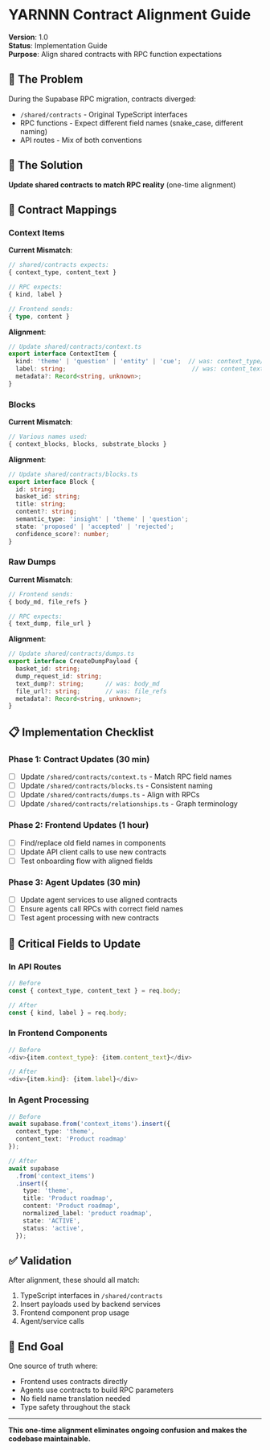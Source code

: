# YARNNN Contract Alignment Guide

**Version**: 1.0  
**Status**: Implementation Guide  
**Purpose**: Align shared contracts with RPC function expectations

## 🎯 The Problem

During the Supabase RPC migration, contracts diverged:
- `/shared/contracts` - Original TypeScript interfaces
- RPC functions - Expect different field names (snake_case, different naming)
- API routes - Mix of both conventions

## 📐 The Solution

**Update shared contracts to match RPC reality** (one-time alignment)

## 🔄 Contract Mappings

### Context Items

**Current Mismatch**:
```typescript
// shared/contracts expects:
{ context_type, content_text }

// RPC expects:
{ kind, label }

// Frontend sends:
{ type, content }
```

**Alignment**:
```typescript
// Update shared/contracts/context.ts
export interface ContextItem {
  kind: 'theme' | 'question' | 'entity' | 'cue';  // was: context_type/type
  label: string;                                   // was: content_text/content
  metadata?: Record<string, unknown>;
}
```

### Blocks

**Current Mismatch**:
```typescript
// Various names used:
{ context_blocks, blocks, substrate_blocks }
```

**Alignment**:
```typescript
// Update shared/contracts/blocks.ts
export interface Block {
  id: string;
  basket_id: string;
  title: string;
  content?: string;
  semantic_type: 'insight' | 'theme' | 'question';
  state: 'proposed' | 'accepted' | 'rejected';
  confidence_score?: number;
}
```

### Raw Dumps

**Current Mismatch**:
```typescript
// Frontend sends:
{ body_md, file_refs }

// RPC expects:
{ text_dump, file_url }
```

**Alignment**:
```typescript
// Update shared/contracts/dumps.ts
export interface CreateDumpPayload {
  basket_id: string;
  dump_request_id: string;
  text_dump?: string;      // was: body_md
  file_url?: string;       // was: file_refs
  metadata?: Record<string, unknown>;
}
```

## 📋 Implementation Checklist

### Phase 1: Contract Updates (30 min)
- [ ] Update `/shared/contracts/context.ts` - Match RPC field names
- [ ] Update `/shared/contracts/blocks.ts` - Consistent naming
- [ ] Update `/shared/contracts/dumps.ts` - Align with RPCs
- [ ] Update `/shared/contracts/relationships.ts` - Graph terminology

### Phase 2: Frontend Updates (1 hour)
- [ ] Find/replace old field names in components
- [ ] Update API client calls to use new contracts
- [ ] Test onboarding flow with aligned fields

### Phase 3: Agent Updates (30 min)
- [ ] Update agent services to use aligned contracts
- [ ] Ensure agents call RPCs with correct field names
- [ ] Test agent processing with new contracts

## 🚨 Critical Fields to Update

### In API Routes
```typescript
// Before
const { context_type, content_text } = req.body;

// After
const { kind, label } = req.body;
```

### In Frontend Components
```typescript
// Before
<div>{item.context_type}: {item.content_text}</div>

// After
<div>{item.kind}: {item.label}</div>
```

### In Agent Processing
```typescript
// Before
await supabase.from('context_items').insert({
  context_type: 'theme',
  content_text: 'Product roadmap'
});

// After
await supabase
  .from('context_items')
  .insert({
    type: 'theme',
    title: 'Product roadmap',
    content: 'Product roadmap',
    normalized_label: 'product roadmap',
    state: 'ACTIVE',
    status: 'active',
  });
```

## ✅ Validation

After alignment, these should all match:
1. TypeScript interfaces in `/shared/contracts`
2. Insert payloads used by backend services
3. Frontend component prop usage
4. Agent/service calls

## 🎯 End Goal

One source of truth where:
- Frontend uses contracts directly
- Agents use contracts to build RPC parameters
- No field name translation needed
- Type safety throughout the stack

---

**This one-time alignment eliminates ongoing confusion and makes the codebase maintainable.**
